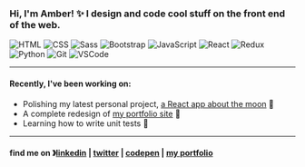 ### Hi, I'm Amber! ✨ I design and code cool stuff on the front end of the web.
![HTML](https://img.shields.io/badge/-HTML-8fcfd1?style=flat&logo=HTML5&color=12544c)
![CSS](https://img.shields.io/badge/-CSS-8fcfd1?style=flat&logo=CSS3&color=12544c)
![Sass](https://img.shields.io/badge/-Sass-8fcfd1?style=flat&logo=Sass&color=12544c)
![Bootstrap](https://img.shields.io/badge/-Bootstrap-8fcfd1?style=flat&logo=Bootstrap&color=12544c)
![JavaScript](https://img.shields.io/badge/-JavaScript-8fcfd1?style=flat&logo=JavaScript&color=12544c)
![React](https://img.shields.io/badge/-React-8fcfd1?style=flat&logo=React&color=12544c)
![Redux](https://img.shields.io/badge/-Redux-8fcfd1?style=flat&logo=Redux&color=12544c)
![Python](https://img.shields.io/badge/-Python-8fcfd1?style=flat&logo=Python&color=12544c)
![Git](https://img.shields.io/badge/-Git-8fcfd1?style=flat&logo=Git&color=12544c)
![VSCode](https://img.shields.io/badge/-VS%20Code-8fcfd1?style=flat&logo=visual-studio-code&color=12544c)

----
#### Recently, I've been working on:
* Polishing my latest personal project, [a React app about the moon](https://moons.amberharmon.com) 🌙
* A complete redesign of [my portfolio site](https://amberharmon.com/) 🎨
* Learning how to write unit tests 🔧
----

#### find me on 》[linkedin](https://www.linkedin.com/in/amber-m-harmon/) | [twitter](https://twitter.com/amarieharmon) | [codepen](https://codepen.io/aharmon413/) | [my portfolio](https://amberharmon.com)

<!--
**aharmon413/aharmon413** is a ✨ _special_ ✨ repository because its `README.md` (this file) appears on your GitHub profile.

Here are some ideas to get you started:

- 🔭 I’m currently working on ...
- 🌱 I’m currently learning ...
- 👯 I’m looking to collaborate on ...
- 🤔 I’m looking for help with ...
- 💬 Ask me about ...
- 📫 How to reach me: ...
- 😄 Pronouns: ...
- ⚡ Fun fact: ...
-->
